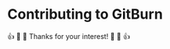 # Contributing to GitBurn

:+1: :tada: :sparkling_heart: Thanks for your interest! :sparkling_heart: :tada: :+1:
